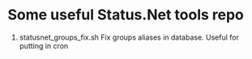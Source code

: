 # Some useful Status.Net tools repo

1. statusnet_groups_fix.sh
Fix groups aliases in database. Useful for putting in cron
